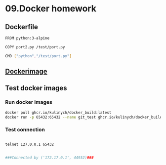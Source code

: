 # 09.Docker homework

## Dockerfile

```bash
FROM python:3-alpine

COPY port2.py /test/port.py

CMD ["python","/test/port.py"]
```

## [Dockerimage](https://github.com/users/Kulinych/packages/container/package/docker_build)

## Test docker images

### Run docker images

```Bash 
docker pull ghcr.io/kulinych/docker_build:latest
docker run -p 65432:65432 --name git_test ghcr.io/kulinych/docker_build:latest
```

### Test connection 

```bash

telnet 127.0.0.1 65432


###Connected by ('172.17.0.1', 44952)###

``` 
